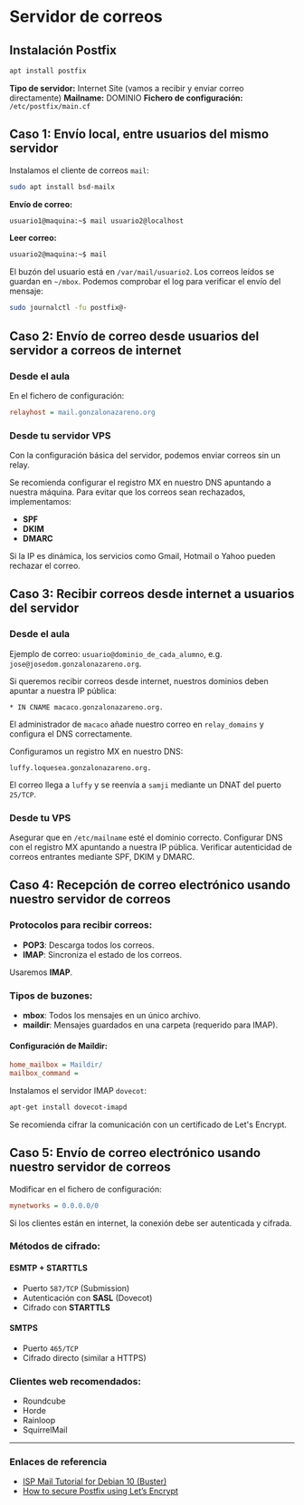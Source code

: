 # Servidor de correos

## Instalación Postfix

```sh
apt install postfix
```

**Tipo de servidor:** Internet Site (vamos a recibir y enviar correo directamente)
**Mailname:** DOMINIO
**Fichero de configuración:** `/etc/postfix/main.cf`

## Caso 1: Envío local, entre usuarios del mismo servidor

Instalamos el cliente de correos `mail`:

```sh
sudo apt install bsd-mailx
```

**Envío de correo:**
```sh
usuario1@maquina:~$ mail usuario2@localhost
```

**Leer correo:**
```sh
usuario2@maquina:~$ mail
```

El buzón del usuario está en `/var/mail/usuario2`. Los correos leídos se guardan en `~/mbox`.
Podemos comprobar el log para verificar el envío del mensaje:

```sh
sudo journalctl -fu postfix@-
```

## Caso 2: Envío de correo desde usuarios del servidor a correos de internet

### Desde el aula

En el fichero de configuración:
```ini
relayhost = mail.gonzalonazareno.org
```

### Desde tu servidor VPS

Con la configuración básica del servidor, podemos enviar correos sin un relay.

Se recomienda configurar el registro MX en nuestro DNS apuntando a nuestra máquina.
Para evitar que los correos sean rechazados, implementamos:
- **SPF**
- **DKIM**
- **DMARC**

Si la IP es dinámica, los servicios como Gmail, Hotmail o Yahoo pueden rechazar el correo.

## Caso 3: Recibir correos desde internet a usuarios del servidor

### Desde el aula

Ejemplo de correo: `usuario@dominio_de_cada_alumno`, e.g. `jose@josedom.gonzalonazareno.org`.

Si queremos recibir correos desde internet, nuestros dominios deben apuntar a nuestra IP pública:

```dns
* IN CNAME macaco.gonzalonazareno.org.
```

El administrador de `macaco` añade nuestro correo en `relay_domains` y configura el DNS correctamente.

Configuramos un registro MX en nuestro DNS:
```dns
luffy.loquesea.gonzalonazareno.org.
```

El correo llega a `luffy` y se reenvía a `samji` mediante un DNAT del puerto `25/TCP`.

### Desde tu VPS

Asegurar que en `/etc/mailname` esté el dominio correcto.
Configurar DNS con el registro MX apuntando a nuestra IP pública.
Verificar autenticidad de correos entrantes mediante SPF, DKIM y DMARC.

## Caso 4: Recepción de correo electrónico usando nuestro servidor de correos

### Protocolos para recibir correos:
- **POP3**: Descarga todos los correos.
- **IMAP**: Sincroniza el estado de los correos.

Usaremos **IMAP**.

### Tipos de buzones:
- **mbox**: Todos los mensajes en un único archivo.
- **maildir**: Mensajes guardados en una carpeta (requerido para IMAP).

#### Configuración de Maildir:
```ini
home_mailbox = Maildir/
mailbox_command =
```

Instalamos el servidor IMAP `dovecot`:
```sh
apt-get install dovecot-imapd
```

Se recomienda cifrar la comunicación con un certificado de Let's Encrypt.

## Caso 5: Envío de correo electrónico usando nuestro servidor de correos

Modificar en el fichero de configuración:
```ini
mynetworks = 0.0.0.0/0
```

Si los clientes están en internet, la conexión debe ser autenticada y cifrada.

### Métodos de cifrado:

#### **ESMTP + STARTTLS**
- Puerto `587/TCP` (Submission)
- Autenticación con **SASL** (Dovecot)
- Cifrado con **STARTTLS**

#### **SMTPS**
- Puerto `465/TCP`
- Cifrado directo (similar a HTTPS)

### Clientes web recomendados:
- Roundcube
- Horde
- Rainloop
- SquirrelMail

---
### **Enlaces de referencia**
- [ISP Mail Tutorial for Debian 10 (Buster)](https://workaround.org/ispmail/buster/)
- [How to secure Postfix using Let’s Encrypt](https://www.linode.com/docs/guides/postfix-smtp-debian10/)

